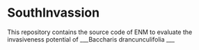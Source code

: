 # SouthInvassion
This repository contains the source code of ENM to evaluate the invasiveness potential of ___Baccharis drancunculifolia ___
